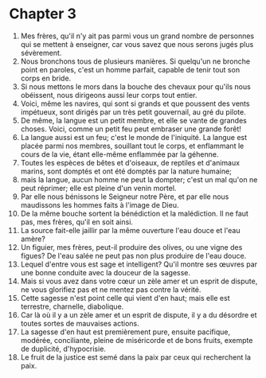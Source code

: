 # Chapter 3

1. Mes frères, qu'il n'y ait pas parmi vous un grand nombre de personnes qui se mettent à enseigner, car vous savez que nous serons jugés plus sévèrement.
2. Nous bronchons tous de plusieurs manières. Si quelqu'un ne bronche point en paroles, c'est un homme parfait, capable de tenir tout son corps en bride.
3. Si nous mettons le mors dans la bouche des chevaux pour qu'ils nous obéissent, nous dirigeons aussi leur corps tout entier.
4. Voici, même les navires, qui sont si grands et que poussent des vents impétueux, sont dirigés par un très petit gouvernail, au gré du pilote.
5. De même, la langue est un petit membre, et elle se vante de grandes choses. Voici, comme un petit feu peut embraser une grande forêt!
6. La langue aussi est un feu; c'est le monde de l'iniquité. La langue est placée parmi nos membres, souillant tout le corps, et enflammant le cours de la vie, étant elle-même enflammée par la géhenne.
7. Toutes les espèces de bêtes et d'oiseaux, de reptiles et d'animaux marins, sont domptés et ont été domptés par la nature humaine;
8. mais la langue, aucun homme ne peut la dompter; c'est un mal qu'on ne peut réprimer; elle est pleine d'un venin mortel.
9. Par elle nous bénissons le Seigneur notre Père, et par elle nous maudissons les hommes faits à l'image de Dieu.
10. De la même bouche sortent la bénédiction et la malédiction. Il ne faut pas, mes frères, qu'il en soit ainsi.
11. La source fait-elle jaillir par la même ouverture l'eau douce et l'eau amère?
12. Un figuier, mes frères, peut-il produire des olives, ou une vigne des figues? De l'eau salée ne peut pas non plus produire de l'eau douce.
13. Lequel d'entre vous est sage et intelligent? Qu'il montre ses œuvres par une bonne conduite avec la douceur de la sagesse.
14. Mais si vous avez dans votre cœur un zèle amer et un esprit de dispute, ne vous glorifiez pas et ne mentez pas contre la vérité.
15. Cette sagesse n'est point celle qui vient d'en haut; mais elle est terrestre, charnelle, diabolique.
16. Car là où il y a un zèle amer et un esprit de dispute, il y a du désordre et toutes sortes de mauvaises actions.
17. La sagesse d'en haut est premièrement pure, ensuite pacifique, modérée, conciliante, pleine de miséricorde et de bons fruits, exempte de duplicité, d'hypocrisie.
18. Le fruit de la justice est semé dans la paix par ceux qui recherchent la paix.

